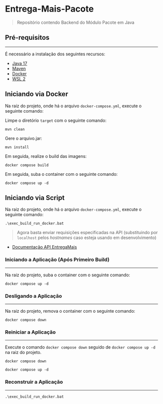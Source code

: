# Entrega-Mais-Pacote

> Repositório contendo Backend do Módulo Pacote em Java

## Pré-requisitos
---

É necessário a instalação dos seguintes recursos:
- [Java 17](https://adoptium.net/download/)
- [Maven](https://maven.apache.org/install.html)
- [Docker](https://docs.docker.com/get-docker/) 
- [WSL 2](https://docs.microsoft.com/en-us/windows/wsl/install)

## Iniciando via Docker

Na raiz do projeto, onde há o arquivo `docker-compose.yml`, execute o seguinte comando:

Limpe o diretório `target` com o seguinte comando:

```
mvn clean
```

Gere o arquivo.jar:

```
mvn install
```

Em seguida, realize o build das imagens:

```
docker compose build
```

Em seguida, suba o container com o seguinte comando:

```
docker compose up -d
```

## Iniciando via Script
Na raiz do projeto, onde há o arquivo `docker-compose.yml`, execute o seguinte comando:

```
.\exec_build_run_docker.bat
```

> Agora basta enviar requisições especificadas na API (substituindo por `localhost` pelos *hostnames* caso esteja usando em desenvolvimento)

- [Documentação API EntregaMais](https://documenter.getpostman.com/view/22927633/2s8YmSsftk)

### Iniciando a Aplicação (Após Primeiro Build)
---

Na raiz do projeto, suba o container com o seguinte comando:

```
docker compose up -d
```

### Desligando a Aplicação
---

Na raiz do projeto, remova o container com o seguinte comando:

```
docker compose down
```
### Reiniciar a Aplicação
---

Execute o comando `docker compose down` seguido de `docker compose up -d` na raiz do projeto.

```
docker compose down
```

```
docker compose up -d
```
### Reconstruir a Aplicação
---

```
.\exec_build_run_docker.bat
```